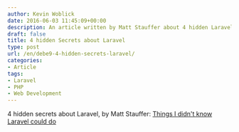 ```yaml
---
author: Kevin Woblick
date: 2016-06-03 11:45:09+00:00
description: An article written by Matt Stauffer about 4 hidden Laravel secrets.
draft: false
title: 4 hidden Secrets about Laravel
type: post
url: /en/debe9-4-hidden-secrets-laravel/
categories:
- Article
tags:
- Laravel
- PHP
- Web Development
---
```


4 hidden secrets about Laravel, by Matt Stauffer: [Things I didn't know Laravel could do](https://mattstauffer.co/blog/things-i-didnt-know-laravel-could-do)
